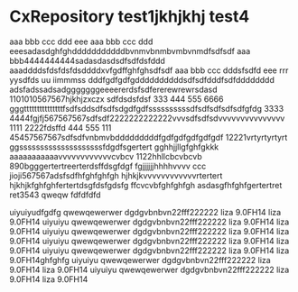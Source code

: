 # CxRepository test1jkhjkhj test4
aaa bbb ccc ddd eee
aaa bbb ccc ddd eeesadasdghfghdddddddddddbvnmvbnmbvmbvnmdfsdfsdf
aaa bbb4444444444sadasdasdsdfsdfdsfddd
aaaddddsfdsfdsfdsddddxvfgdffghfghsdfsdf
aaa bbb ccc dddsfsdfd eee rrr yysdfds uu iimmmss dddfgdfgdfgddddddddddsdfsdfdddfsdfdddddddd
adsfadssadsadgggggggeeeererdsfsdfererewrewrsdasd
1101010567567hjkhjzxczx
sdfdsdsfdsf
333 444 555 6666 gggtttttttttttttttfsdfsddsdfsdfsdgdfgdfssssssssssdfsdfsdfsdfsdfgfdg
3333 4444fgjfj567567567sdfsdf2222222222222vvvsdfsdfsdvvvvvvvvvvvvvvv
1111 2222fdsffd
444 555
111 45457567567sdfsdfvnbmvbdddddddddfgdfgdfgdfgdfgdf
12221vrtyrtyrtyrt
ggssssssssssssssssssssfdgdfsgertert
gghhjjllgfghfgkkk
aaaaaaaaaaavvvvvvvvvvvvcvbcv
1122hhllcbcvbcvb
890bgggertertreerterdsffdsgfdgf
fgjjjjjjhhhhvvvv ccc
jioji567567adsfsdfhfghfghfgh
hjhkjkvvvvvvvvvvvvrtertert
hjkhjkfghfghfertertdsgfdsfgdsfg
ffcvcvbfghfghfgh
asdasgfhfghfgertertret
ret3543
qweqw   fdfdfdfd

uiyuiyudfgdfg
qwewqewerwer dgdgvbnbvn22fff222222
liza 9.0FH14 liza 9.0FH14
uiyuiyu qwewqewerwer dgdgvbnbvn22fff222222 liza 9.0FH14 liza 9.0FH14
uiyuiyu qwewqewerwer dgdgvbnbvn22fff222222 liza 9.0FH14 liza 9.0FH14
uiyuiyu qwewqewerwer dgdgvbnbvn22fff222222 liza 9.0FH14 liza 9.0FH14
uiyuiyu qwewqewerwer dgdgvbnbvn22fff222222 liza 9.0FH14 liza 9.0FH14ghfghfg
uiyuiyu qwewqewerwer dgdgvbnbvn22fff222222 liza 9.0FH14 liza 9.0FH14
uiyuiyu qwewqewerwer dgdgvbnbvn22fff222222 liza 9.0FH14 liza 9.0FH14
